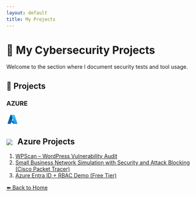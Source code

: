 ```yaml
---
layout: default
title: My Projects
---
```


# 💼 My Cybersecurity Projects

Welcome to the section where I document security tests and tool usage.

## 🔧 Projects

### AZURE <p>
  <img src="./icons/icons8-azure-48.png" width="32" style="vertical-align: middle;" />
  </p>

  <h2>
  <img src="/assets/icons/azure.png" width="24" style="vertical-align: middle; margin-right: 8px;" />
  Azure Projects
</h2>



1. [ WPScan – WordPress Vulnerability Audit](projects/wpscan.html)
2. [ Small Business Network Simulation with Security and Attack Blocking (Cisco Packet Tracer)](projects/CiscoPacketTracer.html)
3. [ Azure Entra ID + RBAC Demo (Free Tier)](projects/AzureEntraID+RBACDemo.html)


[⬅️ Back to Home](index.html)
